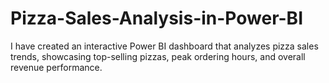 # Pizza-Sales-Analysis-in-Power-BI
I have created an interactive Power BI dashboard that analyzes pizza sales trends, showcasing top-selling pizzas, peak ordering hours, and overall revenue performance.

